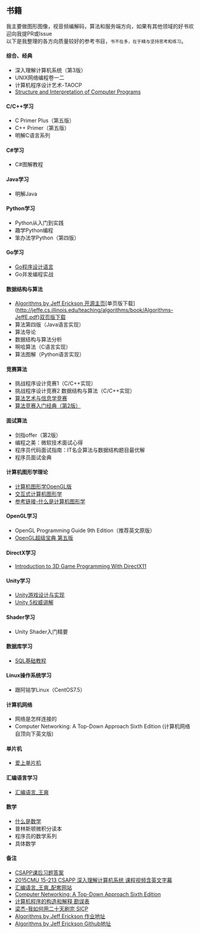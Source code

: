 ## 书籍  
我主要做图形图像，视音频编解码，算法和服务端方向，如果有其他领域的好书欢迎向我提PR或Issue  
以下是我整理的各方向质量较好的参考书目，`书不在多，在于精与坚持思考和练习`。  
#### 综合、经典  
- 深入理解计算机系统（第3版）  
- UNIX网络编程卷一二  
- 计算机程序设计艺术-TAOCP  
- [Structure and Interpretation
of Computer Programs](https://sarabander.github.io/sicp/html/)  
#### C/C++学习  
- C Primer Plus（第五版）  
- C++ Primer（第五版）  
- 明解C语言系列  
#### C#学习  
- C#图解教程  
#### Java学习
- 明解Java    
#### Python学习  
- Python从入门到实践  
- 趣学Python编程  
- 笨办法学Python（第四版）  
#### Go学习  
- [Go程序设计语言](https://book.douban.com/subject/27044219/)  
- Go并发编程实战  
#### 数据结构与算法  
- [Algorithms by Jeff Erickson 开源主页](http://jeffe.cs.illinois.edu/teaching/algorithms/)[单页版下载] (http://jeffe.cs.illinois.edu/teaching/algorithms/book/Algorithms-JeffE.pdf)[双页版下载](http://jeffe.cs.illinois.edu/teaching/algorithms/book/Algorithms-JeffE-2up.pdf)  
- 算法第四版（Java语言实现）  
- 算法导论  
- 数据结构与算法分析  
- 啊哈算法（C语言实现）  
- 算法图解（Python语言实现）  
#### 竞赛算法  
- 挑战程序设计竞赛1（C/C++实现）  
- 挑战程序设计竞赛2 数据结构与算法（C/C++实现）    
- [算法艺术与信息学竞赛](https://book.douban.com/subject/1154204/)  
- [算法竞赛入门经典（第2版）](https://book.douban.com/subject/25902102/)  
#### 面试算法  
- 剑指offer（第2版）  
- 编程之美：微软技术面试心得  
- 程序员代码面试指南：IT名企算法与数据结构题目最优解  
- 程序员面试金典  
#### 计算机图形学理论  
- [计算机图形学OpenGL版](https://book.douban.com/subject/3561816/)  
- [交互式计算机图形学](https://book.douban.com/subject/10777165/)  
- [参考链接-什么是计算机图形学](http://staff.ustc.edu.cn/~lgliu/Resources/CG/What_is_CG.htm)  
#### OpenGL学习  
- OpenGL Programming Guide 9th Edition（推荐英文原版）  
- [OpenGL超级宝典 第五版](https://book.douban.com/subject/5273949/)  
#### DirectX学习  
- [Introduction to 3D Game Programming With DirectX11](https://book.douban.com/subject/10541097/)  
#### Unity学习  
- [Unity游戏设计与实现](https://book.douban.com/subject/26313534/)  
- [Unity 5权威讲解](https://book.douban.com/subject/26899709/)  
#### Shader学习  
- Unity Shader入门精要  
#### 数据库学习  
- [SQL基础教程](https://book.douban.com/subject/24841239/)  
#### Linux操作系统学习  
- 跟阿铭学Linux（CentOS7.5）  
#### 计算机网络  
- 网络是怎样连接的  
- Computer Networking: A Top-Down Approach Sixth Edition (计算机网络自顶向下英文版)  
#### 单片机  
- [爱上单片机](https://book.douban.com/subject/6937742/)  
#### 汇编语言学习  
- [汇编语言_王爽](https://book.douban.com/subject/25726019/)  
#### 数学  
- [什么是数学](https://book.douban.com/subject/10455982/)  
- 普林斯顿微积分读本  
- 程序员的数学系列  
- 具体数学  
#### 备注  
- [CSAPP课后习题答案](https://dreamanddead.gitbooks.io/csapp-3e-solutions/)  
- [2015CMU 15-213 CSAPP 深入理解计算机系统 课程视频含英文字幕](https://www.bilibili.com/video/av24540152/)  
- [汇编语言_王爽_配套网站](http://www.asmedu.net/)  
- [Computer Networking: A Top-Down Approach Sixth Edition](http://wps.pearsoned.com/ecs_kurose_compnetw_6/216/55463/14198700.cw/index.html)  
- [计算机程序的构造和解释 勘误表](http://www.math.pku.edu.cn/teachers/qiuzy/books/sicp/errata.htm)  
- [梁杰-我如何用二十天刷完 SICP](http://numbbbbb.com/2016/03/28/20160328_%E6%88%91%E5%A6%82%E4%BD%95%E7%94%A8%E4%B8%A4%E5%91%A8%E6%97%B6%E9%97%B4%E5%88%B7%E5%AE%8C%20SICP/)  
- [Algorithms by Jeff Erickson 作业地址](http://jeffe.cs.illinois.edu/teaching/algorithms/hwex.html)  
- [Algorithms by Jeff Erickson Github地址](https://github.com/jeffgerickson/algorithms)  